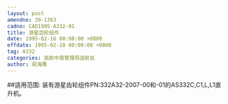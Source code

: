 ```yaml
---
layout: post
amendno: 39-1363
cadno: CAD1995-A332-01
title: 游星齿轮组件
date: 1995-02-16 00:00:00 +0800
effdate: 1995-02-18 00:00:00 +0800
tag: A332
categories: 民航中南管理局适航处
author: 祝海鹰
---
```


##适用范围:
装有游星齿轮组件PN:332A32-2007-00和-01的AS332C,C1,L,L1直升机。

